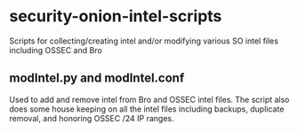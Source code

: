 # security-onion-intel-scripts
Scripts for collecting/creating intel and/or modifying various SO intel files including OSSEC and Bro


modIntel.py and modIntel.conf
-------------------------------------------
Used to add and remove intel from Bro and OSSEC intel files.  The script also does some house keeping on all the intel files including backups, duplicate removal, and honoring OSSEC /24 IP ranges.
